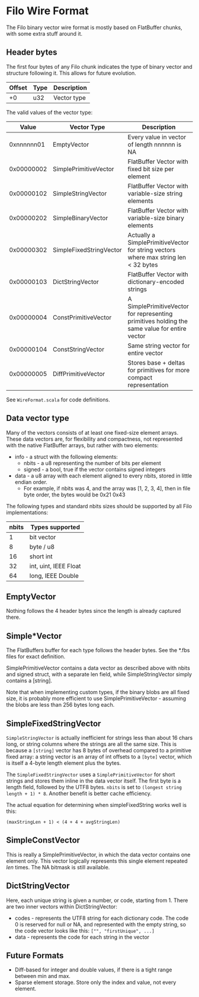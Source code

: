 # Filo Wire Format

The Filo binary vector wire format is mostly based on FlatBuffer chunks, with some extra stuff around it.

## Header bytes

The first four bytes of any Filo chunk indicates the type of binary vector and structure following it.  This allows for future evolution.

| Offset | Type  | Description     |
|--------|-------|-----------------|
| +0     | u32   | Vector type     |

The valid values of the vector type:

| Value       | Vector Type    |  Description   |
|-------------|----------------|----------------|
| 0xnnnnnn01  | EmptyVector    | Every value in vector of length nnnnnn is NA |
| 0x00000002  | SimplePrimitiveVector | FlatBuffer Vector with fixed bit size per element |
| 0x00000102  | SimpleStringVector | FlatBuffer Vector with variable-size string elements |
| 0x00000202  | SimpleBinaryVector | FlatBuffer Vector with variable-size binary elements |
| 0x00000302  | SimpleFixedStringVector | Actually a SimplePrimitiveVector for string vectors where max string len < 32 bytes |
| 0x00000103  | DictStringVector   | FlatBuffer Vector with dictionary-encoded strings |
| 0x00000004  | ConstPrimitiveVector  | A SimplePrimitiveVector for representing primitives holding the same value for entire vector
| 0x00000104  | ConstStringVector     | Same string vector for entire vector |
| 0x00000005  | DiffPrimitiveVector   | Stores base + deltas for primitives for more compact representation |

See `WireFormat.scala` for code definitions.

## Data vector type

Many of the vectors consists of at least one fixed-size element arrays.  These data vectors are, for flexibility and compactness, not represented with the native FlatBuffer arrays, but rather with two elements:

* info - a struct with the following elements:
    * nbits - a u8 representing the number of bits per element
    * signed - a bool, true if the vector contains signed integers
* data - a u8 array with each element aligned to every nbits, stored in little endian order.
    - For example, if nbits was 4, and the array was [1, 2, 3, 4], then in file byte order, the bytes would be 0x21 0x43

The following types and standard nbits sizes should be supported by all Filo implementations:

| nbits |  Types supported   |
|-------|--------------------|
| 1     | bit vector         |
| 8     | byte / u8          |
| 16    | short int          |
| 32    | int, uint, IEEE Float |
| 64    | long, IEEE Double  |

## EmptyVector

Nothing follows the 4 header bytes since the length is already captured there.

## Simple*Vector

The FlatBuffers buffer for each type follows the header bytes.  See the *.fbs files for exact definition.

SimplePrimitiveVector contains a data vector as described above with nbits and signed struct, with a separate len field, while SimpleStringVector simply contains a [string].

Note that when implementing custom types, if the binary blobs are all fixed size, it is probably more efficient to use SimplePrimitiveVector - assuming the blobs are less than 256 bytes long each.

## SimpleFixedStringVector

`SimpleStringVector` is actually inefficient for strings less than about 16 chars long, or string columns where the strings are all the same size.  This is because a `[string]` vector has 8 bytes of overhead compared to a primitive fixed array: a string vector is an array of int offsets to a `[byte]` vector, which is itself a 4-byte length element plus the bytes.

The `SimpleFixedStringVector` uses a `SimplePrimitiveVector` for short strings and stores them inline in the data vector itself.  The first byte is a length field, followed by the UTF8 bytes.  `nbits` is set to `(longest string length + 1) * 8`.  Another benefit is better cache efficiency.

The actual equation for determining when simpleFixedString works well is this:

    (maxStringLen + 1) < (4 + 4 + avgStringLen)

## SimpleConstVector

This is really a SimplePrimitiveVector, in which the data vector contains one element only.  This vector logically represents this single element repeated *len* times.  The NA bitmask is still available.

## DictStringVector

Here, each unique string is given a number, or code, starting from 1.
There are two inner vectors within DictStringVector:

* codes - represents the UTF8 string for each dictionary code.  The code 0 is reserved for null or NA, and represented with the empty string, so the code vector looks like this: `["", "firstUnique", ...]`
* data - represents the code for each string in the vector

## Future Formats

* Diff-based for integer and double values, if there is a tight range between min and max.
* Sparse element storage.  Store only the index and value, not every element.
